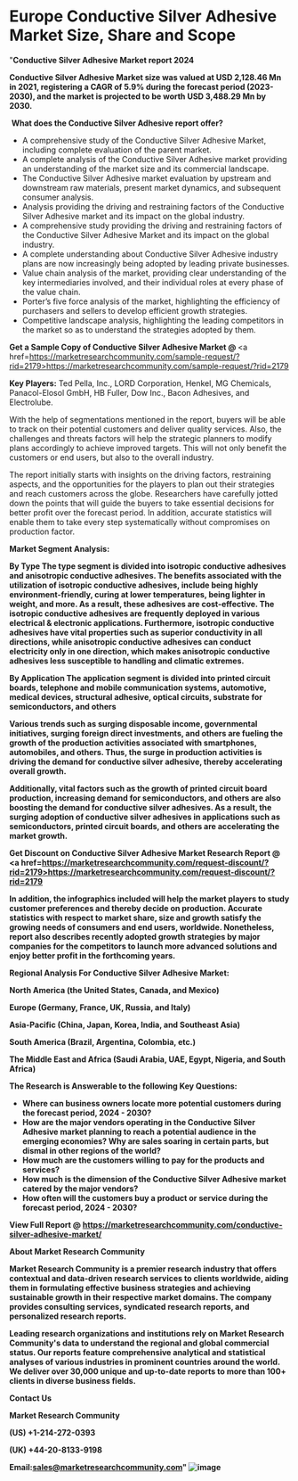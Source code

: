 # Europe Conductive Silver Adhesive Market Size, Share and Scope
"<strong>Conductive Silver Adhesive Market report 2024</strong>

<strong>Conductive Silver Adhesive Market size was valued at USD 2,128.46 Mn in 2021, registering a CAGR of 5.9% during the forecast period (2023-2030), and the market is projected to be worth USD 3,488.29 Mn by 2030.</strong>

 <strong><b>What does the Conductive Silver Adhesive report offer?</b></strong>
<ul>
  <li>A comprehensive study of the Conductive Silver Adhesive Market, including complete evaluation of the parent market.</li>
  <li>A complete analysis of the Conductive Silver Adhesive market providing an understanding of the market size and its commercial landscape.</li>
  <li>The Conductive Silver Adhesive market evaluation by upstream and downstream raw materials, present market dynamics, and subsequent consumer analysis.</li>
  <li>Analysis providing the driving and restraining factors of the Conductive Silver Adhesive market and its impact on the global industry.</li>
  <li>A comprehensive study providing the driving and restraining factors of the Conductive Silver Adhesive Market and its impact on the global industry.</li>
  <li>A complete understanding about Conductive Silver Adhesive industry plans are now increasingly being adopted by leading private businesses.</li>
  <li>Value chain analysis of the market, providing clear understanding of the key intermediaries involved, and their individual roles at every phase of the value chain.</li>
  <li>Porter’s five force analysis of the market, highlighting the efficiency of purchasers and sellers to develop efficient growth strategies.</li>
  <li>Competitive landscape analysis, highlighting the leading competitors in the market so as to understand the strategies adopted by them.</li>
</ul>

<strong>Get a Sample Copy of Conductive Silver Adhesive Market @ </strong><a href=https://marketresearchcommunity.com/sample-request/?rid=2179><u>https://marketresearchcommunity.com/sample-request/?rid=2179</u></a>

<strong>Key Players:</strong> 
Ted Pella, Inc., LORD Corporation, Henkel, MG Chemicals, Panacol-Elosol GmbH, HB Fuller, Dow Inc., Bacon Adhesives, and Electrolube.

With the help of segmentations mentioned in the report, buyers will be able to track on their potential customers and deliver quality services. Also, the challenges and threats factors will help the strategic planners to modify plans accordingly to achieve improved targets. This will not only benefit the customers or end users, but also to the overall industry.

The report initially starts with insights on the driving factors, restraining aspects, and the opportunities for the players to plan out their strategies and reach customers across the globe. Researchers have carefully jotted down the points that will guide the buyers to take essential decisions for better profit over the forecast period. In addition, accurate statistics will enable them to take every step systematically without compromises on production factor.

<strong>Market Segment Analysis:</strong>


<strong><strong>By Type</strong></h4>
The type segment is divided into isotropic conductive adhesives and anisotropic conductive adhesives. The benefits associated with the utilization of isotropic conductive adhesives, include being highly environment-friendly, curing at lower temperatures, being lighter in weight, and more. As a result, these adhesives are cost-effective. The isotropic conductive adhesives are frequently deployed in various electrical &amp; electronic applications. Furthermore, isotropic conductive adhesives have vital properties such as superior conductivity in all directions, while anisotropic conductive adhesives can conduct electricity only in one direction, which makes anisotropic conductive adhesives less susceptible to handling and climatic extremes.


<strong><strong>By Application</strong></h4>
The application segment is divided into printed circuit boards, telephone and mobile communication systems, automotive, medical devices, structural adhesive, optical circuits, substrate for semiconductors, and others

Various trends such as surging disposable income, governmental initiatives, surging foreign direct investments, and others are fueling the growth of the production activities associated with smartphones, automobiles, and others. Thus, the surge in production activities is driving the demand for conductive silver adhesive, thereby accelerating overall growth.

Additionally, vital factors such as the growth of printed circuit board production, increasing demand for semiconductors, and others are also boosting the demand for conductive silver adhesives. As a result, the surging adoption of conductive silver adhesives in applications such as semiconductors, printed circuit boards, and others are accelerating the market growth.



<strong>Get Discount on Conductive Silver Adhesive Market Research Report @ </b></strong><a href=https://marketresearchcommunity.com/request-discount/?rid=2179><u>https://marketresearchcommunity.com/request-discount/?rid=2179</u></a>

In addition, the infographics included will help the market players to study customer preferences and thereby decide on production. Accurate statistics with respect to market share, size and growth satisfy the growing needs of consumers and end users, worldwide. Nonetheless, report also describes recently adopted growth strategies by major companies for the competitors to launch more advanced solutions and enjoy better profit in the forthcoming years.

<strong>Regional Analysis For Conductive Silver Adhesive Market:</strong>

<strong>North America</strong> (the United States, Canada, and Mexico)

<strong>Europe</strong> (Germany, France, UK, Russia, and Italy)

<strong>Asia-Pacific</strong> (China, Japan, Korea, India, and Southeast Asia)

<strong>South America</strong> (Brazil, Argentina, Colombia, etc.)

<strong>The Middle East and Africa</strong> (Saudi Arabia, UAE, Egypt, Nigeria, and South Africa)

<strong>The Research is Answerable to the following Key Questions:</strong>
<ul>
 	<li>Where can business owners locate more potential customers during the forecast period, 2024 - 2030?</li>
 	<li>How are the major vendors operating in the Conductive Silver Adhesive market planning to reach a potential audience in the emerging economies? Why are sales soaring in certain parts, but dismal in other regions of the world?</li>
 	<li>How much are the customers willing to pay for the products and services?</li>
 	<li>How much is the dimension of the Conductive Silver Adhesive market catered by the major vendors?</li>
 	<li>How often will the customers buy a product or service during the forecast period, 2024 - 2030?</li>
</ul>

<strong>View Full Report @</strong> <a href=https://marketresearchcommunity.com/conductive-silver-adhesive-market/>https://marketresearchcommunity.com/conductive-silver-adhesive-market/</a>

<strong>About Market Research Community</strong>

Market Research Community is a premier research industry that offers contextual and data-driven research services to clients worldwide, aiding them in formulating effective business strategies and achieving sustainable growth in their respective market domains. The company provides consulting services, syndicated research reports, and personalized research reports.

Leading research organizations and institutions rely on Market Research Community's data to understand the regional and global commercial status. Our reports feature comprehensive analytical and statistical analyses of various industries in prominent countries around the world. We deliver over 30,000 unique and up-to-date reports to more than 100+ clients in diverse business fields.

<strong>Contact Us</strong>

<strong>Market Research Community</strong>

(US) +1-214-272-0393

(UK) +44-20-8133-9198

<strong>Email:</strong>sales@marketresearchcommunity.com"
![image](https://github.com/krutikad1522/marketresearchcommunity/assets/158283933/a6238ef7-04bb-4807-9009-6202ba817229)
